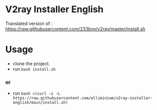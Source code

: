 
# V2ray Installer English

Translated version of : 
https://raw.githubusercontent.com/233boy/v2ray/master/install.sh
  


# Usage

  - clone the project.
  -  run `bash install.sh`
### or 
  -  run `bash <(curl -s -L https://raw.githubusercontent.com/elliminium/v2ray-installer-english/main/install.sh)`


  